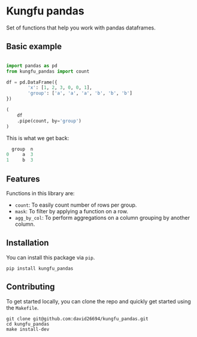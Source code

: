 # Kungfu pandas

Set of functions that help you work with pandas dataframes.

## Basic example


```python

import pandas as pd
from kungfu_pandas import count

df = pd.DataFrame({
        'x': [1, 2, 3, 0, 0, 1],
        'group': ['a', 'a', 'a', 'b', 'b', 'b']
})

(
    df
    .pipe(count, by='group')
)
```
This is what we get back:

```python
  group  n
0     a  3
1     b  3
```


## Features

Functions in this library are:
* `count`: To easily count number of rows per group.
* `mask`: To filter by applying a function on a row.
* `agg_by_col`: To perform aggregations on a column grouping by another column.


## Installation

You can install this package via `pip`.

```
pip install kungfu_pandas
```

## Contributing

To get started locally, you can clone
the repo and quickly get started using the `Makefile`.

```
git clone git@github.com:david26694/kungfu_pandas.git
cd kungfu_pandas
make install-dev
```
